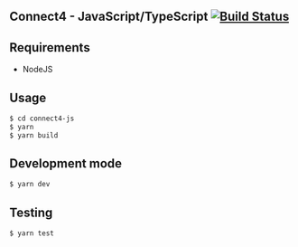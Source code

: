 ## Connect4 - JavaScript/TypeScript [![Build Status](https://travis-ci.org/chocnut/connect4-js.svg?branch=master)](https://travis-ci.org/chocnut/connect4-js)

## Requirements
- NodeJS

## Usage
```sh
$ cd connect4-js
$ yarn
$ yarn build
```

## Development mode
```sh
$ yarn dev
```

## Testing
```sh
$ yarn test
```